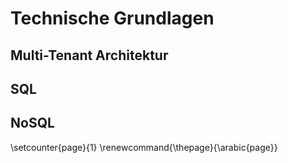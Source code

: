 # Technische Grundlagen 

## Multi-Tenant Architektur 

<!--Das ist die Einleitung. Quisque finibus aliquet cursus. Integer in pellentesque tellus. Duis eu dignissim nulla, a porttitor enim. Quisque vehicula leo non ultrices finibus. Duis vehicula quis sem sit amet sollicitudin. Integer neque est, pharetra et auctor vel, iaculis interdum lectus.-->

<!--
Um ein Zitat in den Text aufzunehmen, füge einfach den in der references.bib-Datei gezeigten Zitatschlüssel hinzu.
-->

<!--Um ein Zitat in den Text aufzunehmen, füge einfach den in der references.bib-Datei gezeigten Zitatschlüssel hinzu. Der Stil des Zitats wird durch die Datei ref_format.csl bestimmt. Zum Beispiel findest Du in *The Living Sea* Bilder vom *Calypso* [@phd_thesis_markdown].

In neque mauris, maximus at sapien a, iaculis dignissim justo. Aliquam erat volutpat. Praesent varius risus auctor est ultricies, sit amet consequat nisi laoreet. Suspendisse non est et mauris pharetra sagittis non porta justo. Praesent malesuada metus ut sapien sodales ornare.!-->

## SQL 

<!--Das ist der Mittelteil. Phasellus quis ex in ipsum pellentesque lobortis tincidunt sed massa. Nullam euismod sem quis dictum condimentum. Suspendisse risus metus, elementum eu congue quis, viverra ac metus. Donec non lectus at lectus euismod laoreet pharetra semper dui. Donec sed eleifend erat, vel ultrices nibh. Nam scelerisque turpis ac nunc mollis, et rutrum nisl luctus.

Duis faucibus vestibulum elit, sit amet lobortis libero. Class aptent taciti sociosqu ad litora torquent per conubia nostra, per inceptos himenaeos. Sed at cursus nibh. Sed accumsan imperdiet interdum. Proin id facilisis tortor. Proin posuere a neque nec iaculis. Suspendisse potenti. Nullam hendrerit ante mi, vitae iaculis dui laoreet eu.

Cras eleifend velit diam, eu viverra mi volutpat ut. Cum sociis natoque penatibus et magnis dis parturient montes, nascetur ridiculus mus. Donec finibus leo nec dui imperdiet, tincidunt ornare orci venenatis. Maecenas placerat efficitur est, eu blandit magna hendrerit eu.-->

## NoSQL 

<!--Das ist ein Unterabschnitt des Mittelteils. Quisque sit amet tempus arcu, ac suscipit ante. Cras massa elit, pellentesque eget nisl ut, malesuada rutrum risus. Nunc in venenatis mi. Curabitur sit amet suscipit eros, non tincidunt nibh. Phasellus lorem lectus, iaculis non luctus eget, tempus non risus. Suspendisse ut felis mi.

## Zusammenfassung der Kapitel

<!--
kursiv: * auf beiden Seiten des Textes
fett: **
kursiv und fett: ***
-->

<!--Dies ist ein kurzer Überblick darüber, was in jedem Kapitel geschrieben wurde. **Kapitel 1** gibt einen Hintergrund über duis tempus justo quis arcu consectetur sollicitudin. **Kapitel 2** diskutiert morbi sollicitudin gravida tellus in maximus. **Kapitel 3** diskutiert vestibulum eleifend turpis id turpis sollicitudin aliquet. **Kapitel 4** zeigt wie phasellus gravida non ex id aliquet. Proin faucibus nibh sit amet augue blandit varius.-->

\setcounter{page}{1}
\renewcommand{\thepage}{\arabic{page}}


